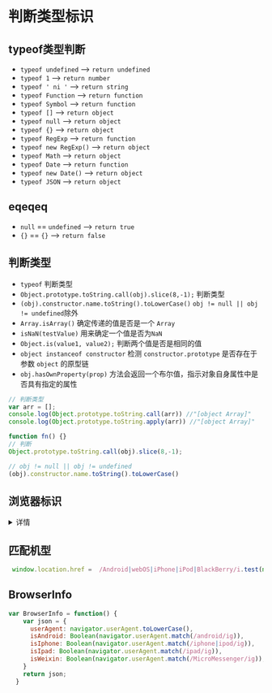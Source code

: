 # 判断类型标识

## typeof类型判断

- `typeof undefined`  -->  `return undefined`
- `typeof 1` -->  `return number`
- `typeof ' ni '`  -->  `return string`
- `typeof Function`  -->  `return function`
- `typeof Symbol`  -->  `return function`
- `typeof []`  -->  `return object`
- `typeof null`  -->  `return object`
- `typeof {}`  -->  `return object`
- `typeof RegExp`  -->  `return function`
- `typeof new RegExp()`  -->  `return object`
- `typeof Math`  -->  `return object`
- `typeof Date`  -->  `return function`
- `typeof new Date()`  -->  `return object`
- `typeof JSON`  -->  `return object`

## eqeqeq

- `null` == `undefined` --> `return true`
- `{}` == `{}` --> `return false`

## 判断类型

- `typeof` 判断类型
- `Object.prototype.toString.call(obj).slice(8,-1);`  判断类型
- `(obj).constructor.name.toString().toLowerCase()`  `obj != null || obj != undefined`除外
- `Array.isArray()` 确定传递的值是否是一个 `Array`
- `isNaN(testValue)` 用来确定一个值是否为`NaN`
- `Object.is(value1, value2);` 判断两个值是否是相同的值
- `object instanceof constructor` 检测 `constructor.prototype` 是否存在于参数 `object` 的原型链
- `obj.hasOwnProperty(prop)` 方法会返回一个布尔值，指示对象自身属性中是否具有指定的属性

```js
// 判断类型
var arr = [];
console.log(Object.prototype.toString.call(arr)) //"[object Array]"
console.log(Object.prototype.toString.apply(arr)) //"[object Array]"

function fn() {}
// 判断
Object.prototype.toString.call(obj).slice(8,-1);

// obj != null || obj != undefined
(obj).constructor.name.toString().toLowerCase()
```

## 浏览器标识

<details>
<summary>详情</summary>

```js
// 判断浏览器标识
 (function getMobileDevice(window) {
        var ua = navigator.userAgent;
        var mobile = /AppleWebKit.*Mobile.*/.test(ua) || /AppleWebKit/.test(ua); // 是否为移动终端
        var ios = /\(i[^;]+;( U;)? CPU.+Mac OS X/.test(ua); // ios终端
        var android = /(Android);?[\s\/]+([\d.]+)?/.test(ua); // android终端或者uc浏览器
        var iphone = /iphone/i.test(ua); // iphone
        var iPad = /iPad/i.test(ua); // ipad
        var weixin = /micromessenger/i.test(ua); // weixin
        var chrome = /Chrome\/([\d.]+)/.test(ua) || /CriOS\/([\d.]+)/.test(ua); // Chrome
        var mozilla = ua.indexOf('Gecko') > -1 && ua.indexOf('KHTML') == -1; // 火狐内核
        var webkit = /AppleWebKit/i.test(ua); // 苹果、谷歌内核
        var opera = /Presto/i.test(ua); // opera内核
        var safari = /safari/i.test(ua) && !/Chrome/i.test(ua); // 苹果浏览器
        var msie = /msie/i.test(ua); // 微软
        window.device = {
            isMobile: mobile,
            isIos: ios,
            isAndroid: android,
            isIPhone: iphone,
            isIPad: iPad,
            isWeiXin: weixin,
            isChrome: chrome,
            isMozilla: mozilla,
            isWebkit: webkit,
            isOpera: opera,
            isSafari: safari,
            isMsie: msie
        }
    })(window);

    let url = navigator.userAgent.toLowerCase();
    //使用toLowerCase将字符串全部转为小写 方便我们判断使用
    if (url.indexOf("15b202 qq") > -1) {
    //单独判断QQ内置浏览器
    alert("QQ APP 内置浏览器，做你想做的操作");
    }
    if (url.indexOf("micromessenger") > -1) {
    //单独判断微信内置浏览器
    alert('微信内置浏览器，做你想做的操作');
    }
    if (url.indexOf("15b202") > -1) {
    //判断微信内置浏览器，QQ内置浏览器
    alert("QQ和微信内置浏览器，做你想做的操作");
    }
```

</details>

## 匹配机型

```js
 window.location.href =  /Android|webOS|iPhone|iPod|BlackBerry/i.test(navigator.userAgent) ? "https://www.baidu.com/" : "http://news.baidu.com/"
```

## BrowserInfo

```js
var BrowserInfo = function() {
    var json = {
      userAgent: navigator.userAgent.toLowerCase(),
      isAndroid: Boolean(navigator.userAgent.match(/android/ig)),
      isIphone: Boolean(navigator.userAgent.match(/iphone|ipod/ig)),
      isIpad: Boolean(navigator.userAgent.match(/ipad/ig)),
      isWeixin: Boolean(navigator.userAgent.match(/MicroMessenger/ig)),
    }
    return json;
  }
```
